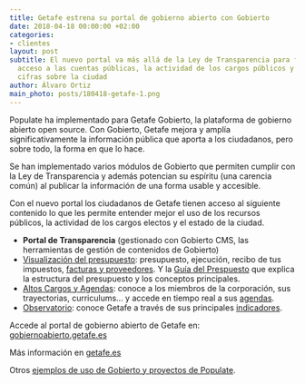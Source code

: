 ```yaml
---
title: Getafe estrena su portal de gobierno abierto con Gobierto
date: 2018-04-18 00:00:00 +02:00
categories:
- clientes
layout: post
subtitle: El nuevo portal va más allá de la Ley de Transparencia para facilitar el
  acceso a las cuentas públicas, la actividad de los cargos públicos y las principales
  cifras sobre la ciudad
author: Álvaro Ortiz
main_photo: posts/180418-getafe-1.png
---
```


Populate ha implementado para Getafe Gobierto, la plataforma de gobierno abierto open source. Con Gobierto, Getafe mejora y amplía significativamente la información pública que aporta a los ciudadanos, pero sobre todo, la forma en que lo hace.

Se han implementado varios módulos de Gobierto que permiten cumplir con la Ley de Transparencia y además potencian su espíritu (una carencia común) al publicar la información de una forma usable y accesible.

Con el nuevo portal los ciudadanos de Getafe tienen acceso al siguiente contenido lo que les permite entender mejor el uso de los recursos públicos, la actividad de los cargos electos y el estado de la ciudad.

- **Portal de Transparencia** (gestionado con Gobierto CMS, las herramientas de gestión de contenidos de Gobierto)
- [Visualización del presupuesto](https://gobiernoabierto.getafe.es): presupuesto, ejecución, recibo de tus impuestos, [facturas y proveedores](https://gobiernoabierto.getafe.es/presupuestos/proveedores-facturas). Y la [Guía del Prespuesto](https://gobiernoabierto.getafe.es/presupuestos/guia) que explica la estructura del presupuesto y los conceptos principales.
- [Altos Cargos y Agendas](https://gobiernoabierto.getafe.es/cargos-y-agendas): conoce a los miembros de la corporación, sus trayectorias, curriculums... y accede en tiempo real a sus [agendas](/blog/20180207-gobierto-agendas.html).
- [Observatorio](https://gobiernoabierto.getafe.es/observatorio): conoce Getafe a través de sus principales [indicadores](/blog/20170425-gobierto-indicadores.html).

Accede al portal de gobierno abierto de Getafe en: [gobiernoabierto.getafe.es](https://gobiernoabierto.getafe.es)

Más información en [getafe.es](https://www.getafe.es/ayuntamiento-getafe-pone-marcha-mayor-novedad-materia-transparencia-nuevo-portal-gobierno-abierto/)

Otros [ejemplos de uso de Gobierto y proyectos de Populate](/temas/clientes/).
